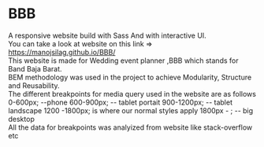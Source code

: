 # BBB
 A responsive website build with Sass And with interactive UI.                                                                              
 You can take a look at website on this link => https://manojsilag.github.io/BBB/                                                            
 This website is made for Wedding event planner ,BBB which stands for Band Baja Barat.                                                                         
 BEM methodology was used in the project to achieve Modularity, Structure and Reusability.                                                           
 The different breakpoints for media query used in the website are as follows
    0-600px;  --phone
    600-900px; -- tablet portait
    900-1200px; -- tablet landscape
    1200 -1800px; is where our normal styles apply
    1800px - ;  -- big desktop                                                                                                               
    All the data for breakpoints was analyized from website like stack-overflow etc
